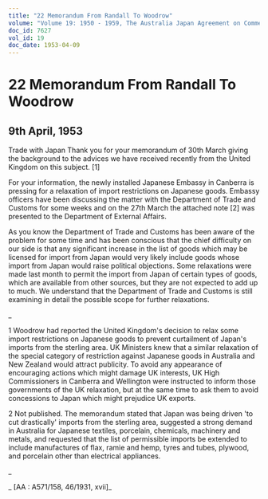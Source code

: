 ```yaml
---
title: "22 Memorandum From Randall To Woodrow"
volume: "Volume 19: 1950 - 1959, The Australia Japan Agreement on Commerce"
doc_id: 7627
vol_id: 19
doc_date: 1953-04-09
---
```


# 22 Memorandum From Randall To Woodrow

## 9th April, 1953

Trade with Japan Thank you for your memorandum of 30th March giving the background to the advices we have received recently from the United Kingdom on this subject. [1]

For your information, the newly installed Japanese Embassy in Canberra is pressing for a relaxation of import restrictions on Japanese goods. Embassy officers have been discussing the matter with the Department of Trade and Customs for some weeks and on the 27th March the attached note [2] was presented to the Department of External Affairs.

As you know the Department of Trade and Customs has been aware of the problem for some time and has been conscious that the chief difficulty on our side is that any significant increase in the list of goods which may be licensed for import from Japan would very likely include goods whose import from Japan would raise political objections. Some relaxations were made last month to permit the import from Japan of certain types of goods, which are available from other sources, but they are not expected to add up to much. We understand that the Department of Trade and Customs is still examining in detail the possible scope for further relaxations.

_

1 Woodrow had reported the United Kingdom's decision to relax some import restrictions on Japanese goods to prevent curtailment of Japan's imports from the sterling area. UK Ministers knew that a similar relaxation of the special category of restriction against Japanese goods in Australia and New Zealand would attract publicity. To avoid any appearance of encouraging actions which might damage UK interests, UK High Commissioners in Canberra and Wellington were instructed to inform those governments of the UK relaxation, but at the same time to ask them to avoid concessions to Japan which might prejudice UK exports.

2 Not published. The memorandum stated that Japan was being driven 'to cut drastically' imports from the sterling area, suggested a strong demand in Australia for Japanese textiles, porcelain, chemicals, machinery and metals, and requested that the list of permissible imports be extended to include manufactures of flax, ramie and hemp, tyres and tubes, plywood, and porcelain other than electrical appliances.

_

_ [AA : A571/158, 46/1931, xvii]_
